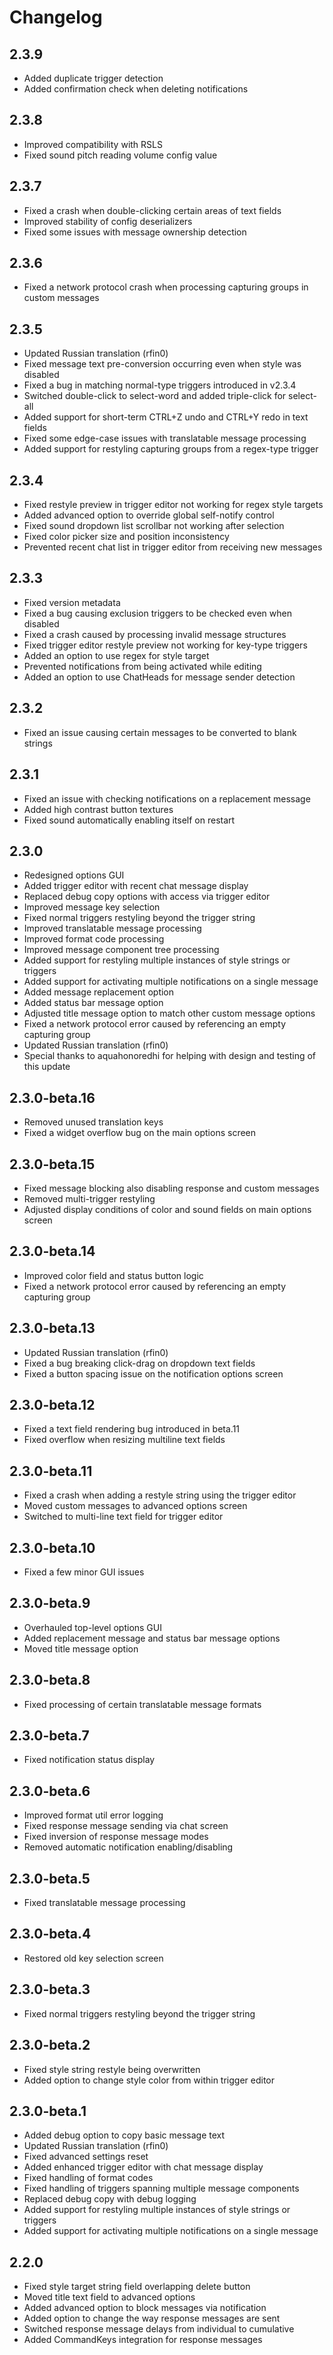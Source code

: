 # Changelog

## 2.3.9

- Added duplicate trigger detection
- Added confirmation check when deleting notifications

## 2.3.8

- Improved compatibility with RSLS
- Fixed sound pitch reading volume config value

## 2.3.7

- Fixed a crash when double-clicking certain areas of text fields
- Improved stability of config deserializers
- Fixed some issues with message ownership detection

## 2.3.6

- Fixed a network protocol crash when processing capturing groups in custom messages

## 2.3.5

- Updated Russian translation (rfin0)
- Fixed message text pre-conversion occurring even when style was disabled
- Fixed a bug in matching normal-type triggers introduced in v2.3.4
- Switched double-click to select-word and added triple-click for select-all
- Added support for short-term CTRL+Z undo and CTRL+Y redo in text fields
- Fixed some edge-case issues with translatable message processing
- Added support for restyling capturing groups from a regex-type trigger

## 2.3.4

- Fixed restyle preview in trigger editor not working for regex style targets
- Added advanced option to override global self-notify control
- Fixed sound dropdown list scrollbar not working after selection
- Fixed color picker size and position inconsistency
- Prevented recent chat list in trigger editor from receiving new messages

## 2.3.3

- Fixed version metadata
- Fixed a bug causing exclusion triggers to be checked even when disabled
- Fixed a crash caused by processing invalid message structures
- Fixed trigger editor restyle preview not working for key-type triggers
- Added an option to use regex for style target
- Prevented notifications from being activated while editing
- Added an option to use ChatHeads for message sender detection

## 2.3.2

- Fixed an issue causing certain messages to be converted to blank strings

## 2.3.1

- Fixed an issue with checking notifications on a replacement message
- Added high contrast button textures
- Fixed sound automatically enabling itself on restart

## 2.3.0

- Redesigned options GUI
- Added trigger editor with recent chat message display
- Replaced debug copy options with access via trigger editor
- Improved message key selection
- Fixed normal triggers restyling beyond the trigger string
- Improved translatable message processing
- Improved format code processing
- Improved message component tree processing
- Added support for restyling multiple instances of style strings or triggers
- Added support for activating multiple notifications on a single message
- Added message replacement option
- Added status bar message option
- Adjusted title message option to match other custom message options
- Fixed a network protocol error caused by referencing an empty capturing group
- Updated Russian translation (rfin0)
- Special thanks to aquahonoredhi for helping with design and testing of this update

## 2.3.0-beta.16

- Removed unused translation keys
- Fixed a widget overflow bug on the main options screen

## 2.3.0-beta.15

- Fixed message blocking also disabling response and custom messages
- Removed multi-trigger restyling
- Adjusted display conditions of color and sound fields on main options screen

## 2.3.0-beta.14

- Improved color field and status button logic
- Fixed a network protocol error caused by referencing an empty capturing group

## 2.3.0-beta.13

- Updated Russian translation (rfin0)
- Fixed a bug breaking click-drag on dropdown text fields
- Fixed a button spacing issue on the notification options screen

## 2.3.0-beta.12

- Fixed a text field rendering bug introduced in beta.11
- Fixed overflow when resizing multiline text fields

## 2.3.0-beta.11

- Fixed a crash when adding a restyle string using the trigger editor
- Moved custom messages to advanced options screen
- Switched to multi-line text field for trigger editor

## 2.3.0-beta.10

- Fixed a few minor GUI issues

## 2.3.0-beta.9

- Overhauled top-level options GUI
- Added replacement message and status bar message options
- Moved title message option

## 2.3.0-beta.8

- Fixed processing of certain translatable message formats

## 2.3.0-beta.7

- Fixed notification status display

## 2.3.0-beta.6

- Improved format util error logging
- Fixed response message sending via chat screen
- Fixed inversion of response message modes
- Removed automatic notification enabling/disabling

## 2.3.0-beta.5

- Fixed translatable message processing

## 2.3.0-beta.4

- Restored old key selection screen

## 2.3.0-beta.3

- Fixed normal triggers restyling beyond the trigger string

## 2.3.0-beta.2

- Fixed style string restyle being overwritten
- Added option to change style color from within trigger editor

## 2.3.0-beta.1

- Added debug option to copy basic message text
- Updated Russian translation (rfin0)
- Fixed advanced settings reset
- Added enhanced trigger editor with chat message display
- Fixed handling of format codes
- Fixed handling of triggers spanning multiple message components
- Replaced debug copy with debug logging
- Added support for restyling multiple instances of style strings or triggers
- Added support for activating multiple notifications on a single message

## 2.2.0

- Fixed style target string field overlapping delete button
- Moved title text field to advanced options
- Added advanced option to block messages via notification
- Added option to change the way response messages are sent
- Switched response message delays from individual to cumulative
- Added CommandKeys integration for response messages
